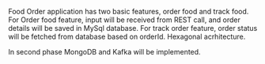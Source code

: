 Food Order application has two basic features, order food and track food. For Order food feature, input will be received from REST call, and order details will be saved in MySql database.
For track order feature, order status will be fetched from database based on orderId. Hexagonal acrhitecture.

In second phase MongoDB and Kafka will be implemented.
